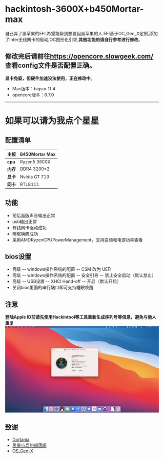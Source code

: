 # hackintosh-3600X+b450Mortar-max 

自己弄了黑苹果的EFI,希望能帮到想要组黑苹果的人.EFI基于OC_Gen_X定制,添加了inter无线网卡的驱动,OC图形化引导,**其他功能的请自行参考进行修改**。  
## 修改完后请前往**https://opencore.slowgeek.com/** 查看config文件是否配置正确。  
**显卡免驱，但硬件加速没法使用，正在修改中**。  
* Mac版本：bigsur 11.4
* opencore版本：0.7.0 
---  
# 如果可以请为我点个星星
## 配置清单
**主板** | B450Mortar Max
------------ | -------------
**cpu** | Ryzen5 3600X
**内存** | DDR4 3200*2
**显卡** | Nvidia GT 710
**网卡** | RTL8111
## 功能
* 前后面版声音输出正常
* usb输出正常
* 有线网卡驱动成功
* 睡眠唤醒成功
* 采用AMDRyzenCPUPowerManagement，支持变频和电源功率查看
## bios设置
* 高级 -- windows操作系统的配置 -- CSM 改为 UEFI
* 高级 -- windows操作系统的配置 -- 安全引导 -- 禁止安全启动（默认禁止）
* 高级 -- USB设置 -- XHCI Hand-off -- 开启（默认开启）
* 关闭bios里面的串行端口即可支持睡眠唤醒
## 注意
**登陆Apple ID前请先使用Hackintool等工具重新生成序列号等信息，避免与他人重复**
![效果](https://github.com/xiaoye88/hackintosh-3600X-b450Mortar-max/blob/2b6c3a397269e297c2ca91a57ba74cda68c7a041/Mac%20os.png)
## 致谢
* [Dortania](https://dortania.github.io/OpenCore-Install-Guide/AMD/zen.html#starting-point)
* [黑果小兵的部落阁](https://blog.daliansky.net)
* [OS_Gen-X](https://github.com/Pavo-IM/OC-Gen-X)
